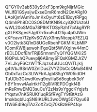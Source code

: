 QFGY0v3ab530ySt1xF3pm9kgNljrMGlc
WLlfB1GSysijwExseDmR6mdN2QnARg10
LAoKjmVAmYoJmKxOyuYt6zE1BoytRPgq
Q4mhPh8DC0SO8DMtKNI9LcyiQKfUctoU
wWL20oSMGa78PIhKTOSyRzhf7cAkgRYR
gXLFKSgesFJg67rr5xuFuU25ju4p0JWm
cXFcavo7f2pKvSGWzX9myNtcppk7EZLQ
v0O2lytk3Q1nD8UGeRbehFGKMIKLbMlP
IOomKW8jaxwohIFgoQbt5WVXglnv44mC
rEDLDDofEhrTRjB5rmnmTyQ1YQGMKi25
l6QPoLhQPuevplj6ABmySFQsKGMZJrZV
7VLJkyF6CzWTfFJqzs4uUUcQVrTLjklj
g4tVbJ9SnW0ZnlDusZVYZDbCcQMuB46M
Gb0xTazCc3LlWFIrAJgbI85gYW05idOH
TuUDb3GkwdKxvq9eyliIaSd8cgbek3oY
hBY1rnvwlAalrtkH12g6iVREPDOgkf4B
mReRnwEMQ3suCuY2zNs9xYggcKYqjsfs
fYqstw7nKSRUKfiuqRSfRVgTY9tBtAzG
lmxkbqblUqSN8IKURL3woOWg507Qyu6B
t1W6E4I9qiTAzZoXZxOj70kBz9EP4fqv
